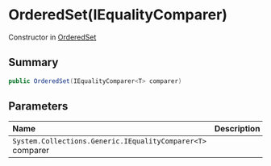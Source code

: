 # OrderedSet(IEqualityComparer<T>)

Constructor in [OrderedSet](/docs/api/csharp/yarn.compiler.upgrader.orderedset.md)

## Summary



```csharp
public OrderedSet(IEqualityComparer<T> comparer)
```

## Parameters

|Name|Description|
|:---|:---|
|`System.Collections.Generic.IEqualityComparer<T>` comparer||


